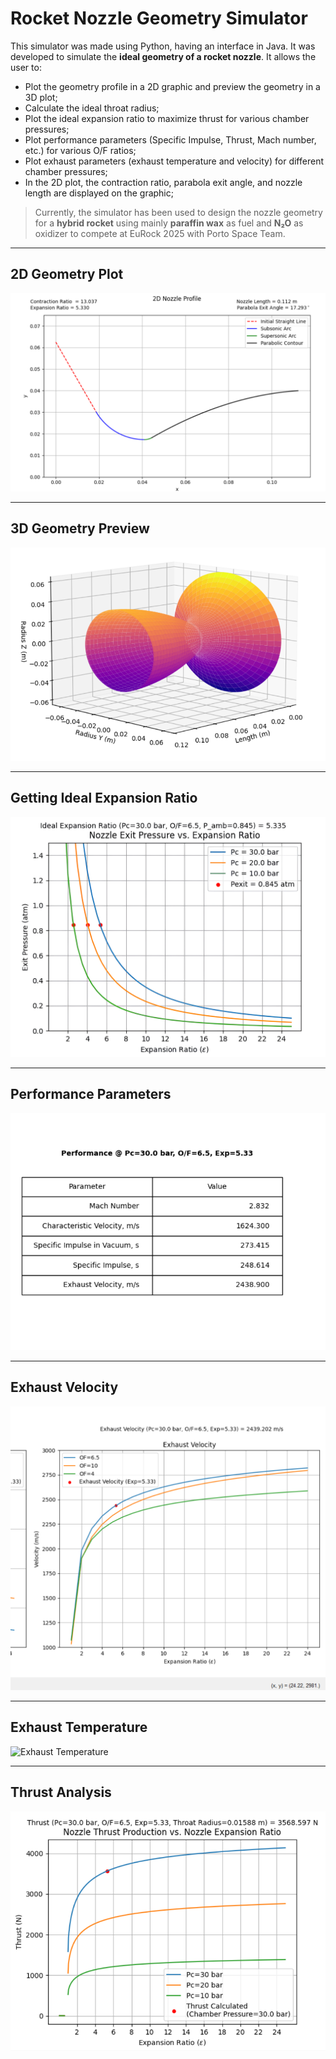# Rocket Nozzle Geometry Simulator

This simulator was made using Python, having an interface in Java. It was developed to simulate the **ideal geometry of a rocket nozzle**. It allows the user to:

- Plot the geometry profile in a 2D graphic and preview the geometry in a 3D plot;
- Calculate the ideal throat radius;
- Plot the ideal expansion ratio to maximize thrust for various chamber pressures;
- Plot performance parameters (Specific Impulse, Thrust, Mach number, etc.) for various O/F ratios;
- Plot exhaust parameters (exhaust temperature and velocity) for different chamber pressures;
- In the 2D plot, the contraction ratio, parabola exit angle, and nozzle length are displayed on the graphic;

> Currently, the simulator has been used to design the nozzle geometry for a **hybrid rocket** using mainly **paraffin wax** as fuel and **N₂O** as oxidizer to compete at EuRock 2025 with Porto Space Team.

---

## 2D Geometry Plot

![2D Plot](2Dplot.png)

---

## 3D Geometry Preview

![3D Plot](3DPlot.png)

---

## Getting Ideal Expansion Ratio

![Expansion Ratio Plot](ExpansionRatioPlot.png)

---

## Performance Parameters

![Performance Parameters](PerformanceTable.png)

---

## Exhaust Velocity

![Exhaust Velocity](ExhaustVelocityPlot.png)

---

## Exhaust Temperature

![Exhaust Temperature](ExhaustTemperature.png)

---

## Thrust Analysis

![Thrust Analysis](ThrustPlot.png)
